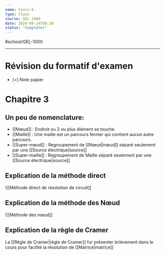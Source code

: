 ```yaml
---
name: Cours-6
type: Class
course: GEL-1000
date: 2024-09-24T08:30
status: "Compléter"
---
```

#school/GEL-1000  
***

# Révision du formatif d'examen
- [>] Note papier

# Chapitre 3
## Un peu de nomenclature:
- [[Nœud]] : Endroit ou 2 ou plus élément se touche.
- [[Maille]] : Une maille est un parcours fermer qui contient aucun autre parcours.
- [[Super-nœud]] : Regroupement de [[Nœud|nœud]] séparé seulement par une [[Source électrique|source]]
- [[Super-maille]] : Regroupement de Maille séparé seulement par une [[Source électrique|source]]

## Explication de la méthode direct
![[Méthode direct de résolution de circuit]]

## Explication de la méthode des Nœud
![[Méthode des nœud]]

## Explication de la règle de Cramer
La [[Règle de Cramer|règle de Cramer]] fur présenter brièvement dans le cours pour facilité la résolution de [[Matrice|matrice]]